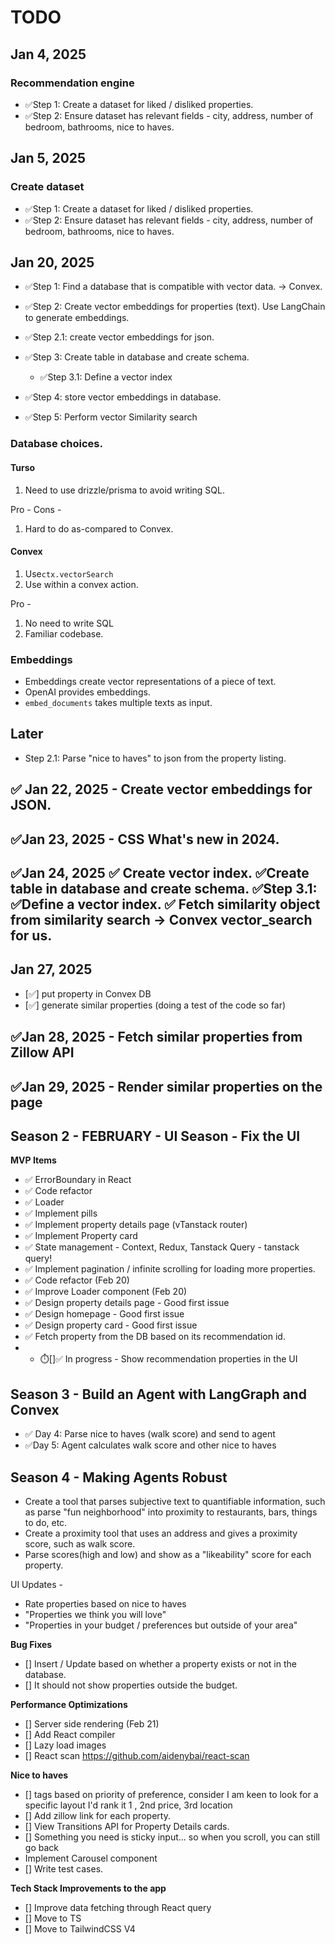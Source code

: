 


# TODO

## Jan 4, 2025
### Recommendation engine
- ✅Step 1: Create a dataset for liked / disliked properties.
- ✅Step 2: Ensure dataset has relevant fields - city, address, number of bedroom, bathrooms, nice to haves.

## Jan 5, 2025
### Create dataset
- ✅Step 1: Create a dataset for liked / disliked properties.
- ✅Step 2: Ensure dataset has relevant fields - city, address, number of bedroom, bathrooms, nice to haves.

## Jan 20, 2025
- ✅Step 1: Find a database that is compatible with vector data. -> Convex. 
-  ✅Step 2: Create vector embeddings for properties (text). Use LangChain to generate embeddings. 
-  ✅Step 2.1: create vector embeddings for json. 
- ✅Step 3: Create table in database and create schema. 
  - ✅Step 3.1: Define a vector index

- ✅Step 4: store vector embeddings in database. 
- ✅Step 5: Perform vector Similarity search
  

### Database choices. 

#### Turso
1. Need to use drizzle/prisma to avoid writing SQL. 

Pro - 
Cons - 
1. Hard to do as-compared to Convex. 

#### Convex
1. Use`ctx.vectorSearch`
2. Use within a convex action. 

Pro - 
1. No need to write SQL
1. Familiar codebase. 

### Embeddings
- Embeddings create vector representations of a piece of text. 
- OpenAI provides embeddings. 
- `embed_documents` takes multiple texts as input. 


## Later
- Step 2.1: Parse "nice to haves" to json from the property listing.



## ✅ Jan 22, 2025 - Create vector embeddings for JSON.
## ✅Jan 23, 2025 - CSS What's new in 2024. 
## ✅Jan 24, 2025 ✅ Create vector index. ✅Create table in database and create schema. ✅Step 3.1: ✅Define a vector index. ✅ Fetch similarity object from similarity search -> Convex vector_search for us. 
## Jan 27, 2025 
  - [✅] put property in Convex DB
  - [✅] generate similar properties (doing a test of the code so far)
## ✅Jan 28, 2025 - Fetch similar properties from Zillow API
## ✅Jan 29, 2025 - Render similar properties on the page


## Season 2 - FEBRUARY - UI Season - Fix the UI 
**MVP Items**
-  ✅ ErrorBoundary in React
-  ✅ Code refactor
-  ✅ Loader
-  ✅ Implement pills
-  ✅ Implement property details page (vTanstack router)
-  ✅ Implement Property card
-  ✅ State management - Context, Redux, Tanstack Query  - tanstack query!  
- ✅ Implement pagination / infinite scrolling for loading more properties. 
- ✅ Code refactor (Feb 20)
- ✅ Improve Loader component (Feb 20)
-   ✅ Design property details page -  Good first issue
-  ✅ Design homepage - Good first issue
-  ✅ Design property card -  Good first issue
-  ✅  Fetch property from the DB based on its recommendation id.
-  - ⏱️[]✅ In progress - Show recommendation properties in the UI


## Season 3 - Build an Agent with LangGraph and Convex
- ✅ Day 4: Parse nice to haves (walk score) and send to agent
- ✅Day 5: Agent calculates walk score and other nice to haves


## Season 4 - Making Agents Robust
  - Create a tool that parses subjective text to quantifiable information, such as parse "fun neighborhood" into proximity to restaurants, bars, things to do, etc. 
  - Create a proximity tool that uses an address and gives a proximity score, such as walk score. 
  - Parse scores(high and low) and show as a "likeability" score for each property.

UI Updates - 
  - Rate properties based on nice to haves
  - "Properties we think you will love"
  - "Properties in your budget / preferences but outside of your area"

**Bug Fixes**
- [] Insert / Update based on whether a property exists or not in the database.  
- [] It should not show properties outside the budget. 

**Performance Optimizations**
- [] Server side rendering (Feb 21)
- [] Add React compiler
- [] Lazy load images
- [] React scan https://github.com/aidenybai/react-scan


 
**Nice to haves**
- [] tags based on priority of preference, consider I am keen to look for a specific layout I'd rank it 1 , 2nd price, 3rd location
- [] Add zillow link for each property. 
- [] View Transitions API for Property Details cards. 
- [] Something you need is sticky input... so when you scroll, you can still go back
- Implement Carousel component
- [] Write test cases. 

**Tech Stack Improvements to the app**
- [] Improve data fetching through React query
- [] Move to TS
- [] Move to TailwindCSS V4



